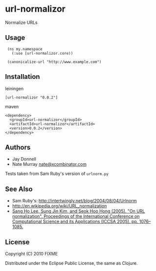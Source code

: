 # url-normalizor

Normalize URLs

## Usage

     (ns my.namespace
       (:use [url-normalizor.core))

     (canonicalize-url "http://www.example.com")

## Installation

leiningen

    [url-normalizor "0.0.2"]

maven

    <dependency>
      <groupId>url-normalizor</groupId>
      <artifactId>url-normalizor</artifactId>
      <version>0.0.2</version>
    </dependency>

## Authors

* Jay Donnell
* Nate Murray <nate@xcombinator.com>

Tests taken from Sam Ruby's version of `urlnorm.py`

## See Also

* Sam Ruby's: http://intertwingly.net/blog/2004/08/04/Urlnorm
* http://en.wikipedia.org/wiki/URL_normalization
* [Sang Ho Lee, Sung Jin Kim, and Seok Hoo Hong (2005). "On URL normalization". Proceedings of the International Conference on Computational Science and its Applications (ICCSA 2005). pp. 1076–1085.](http://dblab.ssu.ac.kr/publication/LeKi05a.pdf)

## License

Copyright (C) 2010 FIXME

Distributed under the Eclipse Public License, the same as Clojure.
